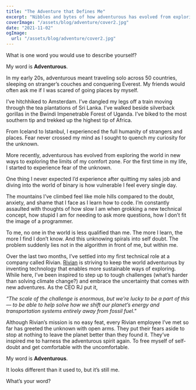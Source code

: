 ```yaml
---
title: "The Adventure that Defines Me"
excerpt: "Nibbles and bytes of how adventurous has evolved from exploring the world in new ways to exploring the limits of my comfort zone"
coverImage: "/assets/blog/adventure/cover2.jpg"
date: "2021-11-02"
ogImage:
  url: "/assets/blog/adventure/cover2.jpg"
---
```


What is one word you would use to describe yourself?

My word is **Adventurous**.

In my early 20s, adventurous meant traveling solo across 50 countries, sleeping on stranger’s couches and conquering Everest. My friends would often ask me if I was scared of going places by myself. 

I’ve hitchhiked to Amsterdam. I’ve dangled my legs off a train moving through the tea plantations of Sri Lanka. I’ve walked beside silverback gorillas in the Bwindi Impenetrable Forest of Uganda. I’ve biked to the most southern tip and trekked up the highest tip of Africa. 

From Iceland to Istanbul, I experienced the full humanity of strangers and places. Fear never crossed my mind as I sought to quench my curiosity for the unknown.

More recently, adventurous has evolved from exploring the world in new ways to exploring the limits of my comfort zone. For the first time in my life, I started to experience fear of the unknown.

One thing I never expected I’d experience after quitting my sales job and diving into the world of binary is how vulnerable I feel every single day. 

The mountains I’ve climbed feel like mole hills compared to the doubt, anxiety, and shame that I face as I learn how to code. I’m constantly assaulted with thoughts of how slow I am when grokking a new technical concept, how stupid I am for needing to ask more questions, how I don’t fit the image of a programmer.

To me, no one in the world is less qualified than me. The more I learn, the more I find I don’t know. And this unknowing spirals into self doubt. The problem suddenly lies not in the algorithm in front of me, but within me.

Over the last two months, I’ve settled into my first technical role at a company called Rivian. [Rivian](https://rivian.com/) is striving to keep the world adventurous by inventing technology that enables more sustainable ways of exploring. While here, I’ve been inspired to step up to tough challenges (what’s harder than solving climate change?) and embrace the uncertainty that comes with new adventures. As the CEO RJ put it, 

*“The scale of the challenge is enormous, but we're lucky to be a part of this — to be able to help solve how we shift our planet’s energy and transportation systems entirely away from fossil fuel."*

Although Rivian’s mission is no easy feat, every Rivian employee I’ve met so far has greeted the unknown with open arms. They put their fears aside to stop at nothing to leave the planet better than they found it. They’ve inspired me to harness the adventurous spirit again. To free myself of self-doubt and get comfortable with the uncomfortable.

My word is **Adventurous**.

It looks different than it used to, but it’s still me. 

What’s your word?
